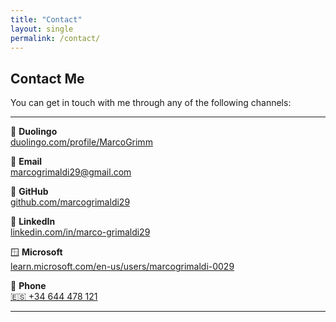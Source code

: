 ```yaml
---
title: "Contact"
layout: single
permalink: /contact/
---
```


## Contact Me

You can get in touch with me through any of the following channels:

---

🦉 **Duolingo**  
[duolingo.com/profile/MarcoGrimm](https://www.duolingo.com/profile/MarcoGrimm)

📧 **Email**  
[marcogrimaldi29@gmail.com](mailto:marcogrimaldi29@gmail.com)  

🐙 **GitHub**  
[github.com/marcogrimaldi29](https://github.com/marcogrimaldi29)  

💼 **LinkedIn**  
[linkedin.com/in/marco-grimaldi29](https://www.linkedin.com/in/marco-grimaldi29/)  

🪟 **Microsoft**  
[learn.microsoft.com/en-us/users/marcogrimaldi-0029](https://learn.microsoft.com/en-us/users/marcogrimaldi-0029/)

📱 **Phone**  
[🇪🇸 +34 644 478 121](tel:+34644478121)

---
